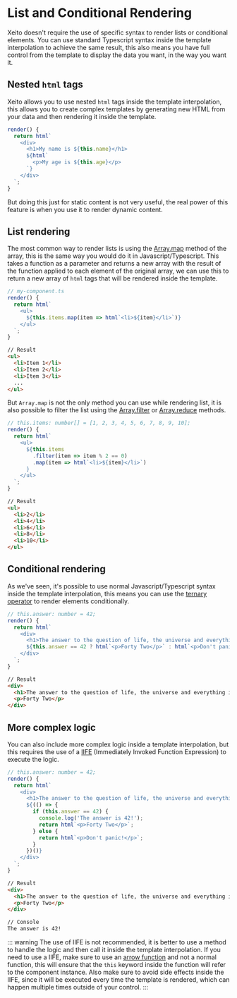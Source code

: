 # List and Conditional Rendering

Xeito doesn't require the use of specific syntax to render lists or conditional elements. You can use standard Typescript syntax 
inside the template interpolation to achieve the same result, this also means you have full control from the template to display
the data you want, in the way you want it.

## Nested ``html`` tags

Xeito allows you to use nested ``html`` tags inside the template interpolation, this allows you to create complex templates by 
generating new HTML from your data and then rendering it inside the template.
  
```typescript	
render() {
  return html`
    <div>
      <h1>My name is ${this.name}</h1>
      ${html`
        <p>My age is ${this.age}</p>
      `}
    </div>
  `;
}
```

But doing this just for static content is not very useful, the real power of this feature is when you use it to render dynamic content.

## List rendering

The most common way to render lists is using the [Array.map](https://developer.mozilla.org/en-US/docs/Web/JavaScript/Reference/Global_Objects/Array/map) 
method of the array, this is the same way you would do it in Javascript/Typescript.
This takes a function as a parameter and returns a new array with the result of the function applied to each element of the original array,
we can use this to return a new array of ``html`` tags that will be rendered inside the template.

```typescript
// my-component.ts
render() {
  return html`
    <ul>
      ${this.items.map(item => html`<li>${item}</li>`)}
    </ul>
  `;
}
```

```html
// Result
<ul>
  <li>Item 1</li>
  <li>Item 2</li>
  <li>Item 3</li>
  ...
</ul>
```

But ``Array.map`` is not the only method you can use while rendering list, it is also possible to filter the list using the 
[Array.filter](https://developer.mozilla.org/en-US/docs/Web/JavaScript/Reference/Global_Objects/Array/filter) 
or [Array.reduce](https://developer.mozilla.org/en-US/docs/Web/JavaScript/Reference/Global_Objects/Array/Reduce) methods.

```typescript
// this.items: number[] = [1, 2, 3, 4, 5, 6, 7, 8, 9, 10];
render() {
  return html`
    <ul>
      ${this.items
        .filter(item => item % 2 == 0)
        .map(item => html`<li>${item}</li>`)
      }
    </ul>
  `;
}
```

```html
// Result
<ul>
  <li>2</li>
  <li>4</li>
  <li>6</li>
  <li>8</li>
  <li>10</li>
</ul>
```

## Conditional rendering

As we've seen, it's possible to use normal Javascript/Typescript syntax inside the template interpolation, this means you can use
the [ternary operator](https://developer.mozilla.org/en-US/docs/Web/JavaScript/Reference/Operators/Conditional_Operator) to render
elements conditionally.

```typescript
// this.answer: number = 42;
render() {
  return html`
    <div>
      <h1>The answer to the question of life, the universe and everything is:</h1>
      ${this.answer == 42 ? html`<p>Forty Two</p>` : html`<p>Don't panic!</p>`}
    </div>
  `;
}
```

```html
// Result
<div>
  <h1>The answer to the question of life, the universe and everything is:</h1>
  <p>Forty Two</p>
</div>
```

## More complex logic

You can also include more complex logic inside a template interpolation, but this requires the use of a 
[IIFE](https://developer.mozilla.org/en-US/docs/Glossary/IIFE) (Immediately Invoked Function Expression) to execute the logic.

```typescript
// this.answer: number = 42;
render() {
  return html`
    <div>
      <h1>The answer to the question of life, the universe and everything is:</h1>
      ${(() => {
        if (this.answer == 42) {
          console.log('The answer is 42!');
          return html`<p>Forty Two</p>`;
        } else {
          return html`<p>Don't panic!</p>`;
        }
      })()}
    </div>
  `;
}
```

```html
// Result
<div>
  <h1>The answer to the question of life, the universe and everything is:</h1>
  <p>Forty Two</p>
</div>

// Console
The answer is 42!
```

::: warning
  The use of IIFE is not recommended, it is better to use a method to handle the logic and then call it inside the template interpolation.
  If you need to use a IIFE, make sure to use an [arrow function](https://developer.mozilla.org/en-US/docs/Web/JavaScript/Reference/Functions/Arrow_functions)
  and not a normal function, this will ensure that the ``this`` keyword inside the function will refer to the component instance.
  Also make sure to avoid side effects inside the IIFE, since it will be executed every time the template is rendered, which can happen multiple times outside of your control.
:::
